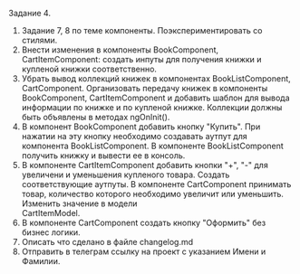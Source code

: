 
Задание 4.
1. Задание 7, 8 по теме компоненты. Поэкспериментировать со стилями.
2. Внести изменения в компоненты BookComponent, CartItemComponent: создать инпуты для получения книжки и купленой книжки соответственно.
3. Убрать вывод коллекций книжек в компонентах BookListComponent, CartComponent. Организовать передачу книжек в 
   компоненты BookComponent, CartItemComponent и добавить шаблон для вывода информации по книжке и по купленой книжке.
   Коллекции должны быть объявлены в методах ngOnInit().
4. В компонент BookComponent добавить кнопку "Купить". При нажатии на эту кнопку необходимо создавать аутпут 
   для компонента BookListComponent. В компоненте BookListComponent получить книжку и вывести ее в консоль.
5. В компоненте CartItemComponent добавить кнопки "+", "-" для увеличени и уменьшения купленого товара. Создать соответствующие 
   аутпуты. В компоненте CartComponent принимать товар, количество которого необходимо увеличит или уменьшить. Изменить значение в модели  
   CartItemModel.
6. В компоненте CartComponent создать кнопку "Оформить" без бизнес логики.
7. Описать что сделано в файле changelog.md
8. Отправить в телеграм ссылку на проект с указанием Имени и Фамилии.